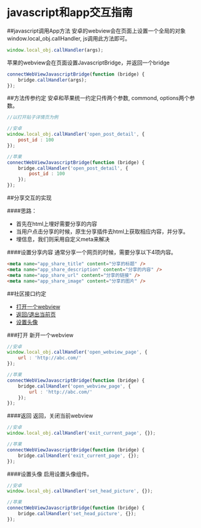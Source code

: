# javascript和app交互指南


##javascript调用App方法
安卓的webview会在页面上设置一个全局的对象window.local_obj.callHandler, js调用此方法即可。
```js
window.local_obj.callHandler(args);
```
苹果的webview会在页面设置JavascriptBridge，并返回一个bridge
```js
connectWebViewJavascriptBridge(function (bridge) {
    bridge.callHandler(args);
});
```

##方法传参约定
安卓和苹果统一约定只传两个参数, commond, options两个参数。
```js
//以打开贴子详情页为例

//安卓
window.local_obj.callHandler('open_post_detail', {
    post_id : 100
});

//苹果
connectWebViewJavascriptBridge(function (bridge) {
    bridge.callHandler('open_post_detail', {
        post_id : 100
    });
});
```

##分享交互的实现

####思路：
- 首先在html上埋好需要分享的内容
- 当用户点击分享的时候，原生分享插件去html上获取相应内容，并分享。
- 埋信息，我们则采用自定义meta来解决

####设置分享内容
通常分享一个网页的时候，需要分享以下4项内容。
```html
<meta name="app_share_title" content="分享的标题" />
<meta name="app_share_description" content="分享的内容" />
<meta name="app_share_url" content="分享的链接" />
<meta name="app_share_image" content="分享的图片" />
```

##社区接口约定
- [打开一个webview](#打开)     
- [返回/退出当前页](#返回)     
- [设置头像](#设置头像)    

###打开
新开一个webview
```js
//安卓
window.local_obj.callHandler('open_webview_page', {
    url : 'http://abc.com/'
});

//苹果
connectWebViewJavascriptBridge(function (bridge) {
    bridge.callHandler('open_webview_page', {
        url : 'http://abc.com/'
    });
});

```


####返回
返回，关闭当前webview
```js
//安卓
window.local_obj.callHandler('exit_current_page', {});

//苹果
connectWebViewJavascriptBridge(function (bridge) {
    bridge.callHandler('exit_current_page', {});
});

```


####设置头像
启用设置头像组件。
```js
//安卓
window.local_obj.callHandler('set_head_picture', {});

//苹果
connectWebViewJavascriptBridge(function (bridge) {
    bridge.callHandler('set_head_picture', {});
});

```





